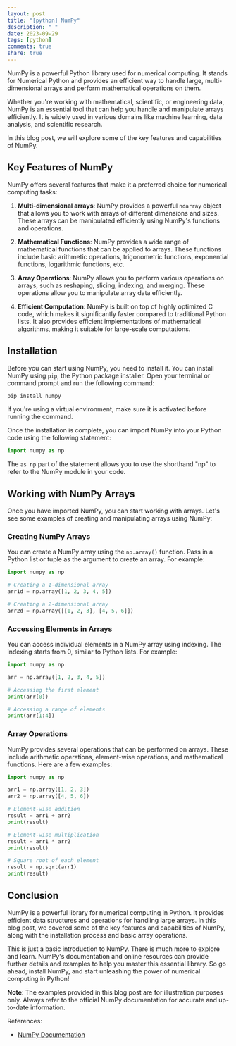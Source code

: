 ```yaml
---
layout: post
title: "[python] NumPy"
description: " "
date: 2023-09-29
tags: [python]
comments: true
share: true
---
```


NumPy is a powerful Python library used for numerical computing. It stands for Numerical Python and provides an efficient way to handle large, multi-dimensional arrays and perform mathematical operations on them.

Whether you're working with mathematical, scientific, or engineering data, NumPy is an essential tool that can help you handle and manipulate arrays efficiently. It is widely used in various domains like machine learning, data analysis, and scientific research.

In this blog post, we will explore some of the key features and capabilities of NumPy.

## Key Features of NumPy

NumPy offers several features that make it a preferred choice for numerical computing tasks:

1. **Multi-dimensional arrays**: NumPy provides a powerful `ndarray` object that allows you to work with arrays of different dimensions and sizes. These arrays can be manipulated efficiently using NumPy's functions and operations.

2. **Mathematical Functions**: NumPy provides a wide range of mathematical functions that can be applied to arrays. These functions include basic arithmetic operations, trigonometric functions, exponential functions, logarithmic functions, etc. 

3. **Array Operations**: NumPy allows you to perform various operations on arrays, such as reshaping, slicing, indexing, and merging. These operations allow you to manipulate array data efficiently.

4. **Efficient Computation**: NumPy is built on top of highly optimized C code, which makes it significantly faster compared to traditional Python lists. It also provides efficient implementations of mathematical algorithms, making it suitable for large-scale computations.

## Installation

Before you can start using NumPy, you need to install it. You can install NumPy using `pip`, the Python package installer. Open your terminal or command prompt and run the following command:

```python
pip install numpy
```

If you're using a virtual environment, make sure it is activated before running the command.

Once the installation is complete, you can import NumPy into your Python code using the following statement:

```python
import numpy as np
```

The `as np` part of the statement allows you to use the shorthand "np" to refer to the NumPy module in your code.

## Working with NumPy Arrays

Once you have imported NumPy, you can start working with arrays. Let's see some examples of creating and manipulating arrays using NumPy:

### Creating NumPy Arrays

You can create a NumPy array using the `np.array()` function. Pass in a Python list or tuple as the argument to create an array. For example:

```python
import numpy as np

# Creating a 1-dimensional array
arr1d = np.array([1, 2, 3, 4, 5])

# Creating a 2-dimensional array
arr2d = np.array([[1, 2, 3], [4, 5, 6]])
```

### Accessing Elements in Arrays

You can access individual elements in a NumPy array using indexing. The indexing starts from 0, similar to Python lists. For example:

```python
import numpy as np

arr = np.array([1, 2, 3, 4, 5])

# Accessing the first element
print(arr[0])

# Accessing a range of elements
print(arr[1:4])
```

### Array Operations

NumPy provides several operations that can be performed on arrays. These include arithmetic operations, element-wise operations, and mathematical functions. Here are a few examples:

```python
import numpy as np

arr1 = np.array([1, 2, 3])
arr2 = np.array([4, 5, 6])

# Element-wise addition
result = arr1 + arr2
print(result)

# Element-wise multiplication
result = arr1 * arr2
print(result)

# Square root of each element
result = np.sqrt(arr1)
print(result)
```

## Conclusion

NumPy is a powerful library for numerical computing in Python. It provides efficient data structures and operations for handling large arrays. In this blog post, we covered some of the key features and capabilities of NumPy, along with the installation process and basic array operations.

This is just a basic introduction to NumPy. There is much more to explore and learn. NumPy's documentation and online resources can provide further details and examples to help you master this essential library. So go ahead, install NumPy, and start unleashing the power of numerical computing in Python!

**Note**: The examples provided in this blog post are for illustration purposes only. Always refer to the official NumPy documentation for accurate and up-to-date information.

References:
- [NumPy Documentation](https://numpy.org/doc/)